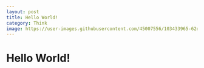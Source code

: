 ```yaml
---
layout: post
title: Hello World!
category: Think
image: https://user-images.githubusercontent.com/45007556/103433965-62d87100-4c3d-11eb-9f09-c19d95fccfa4.png
---
```

# Hello World!

